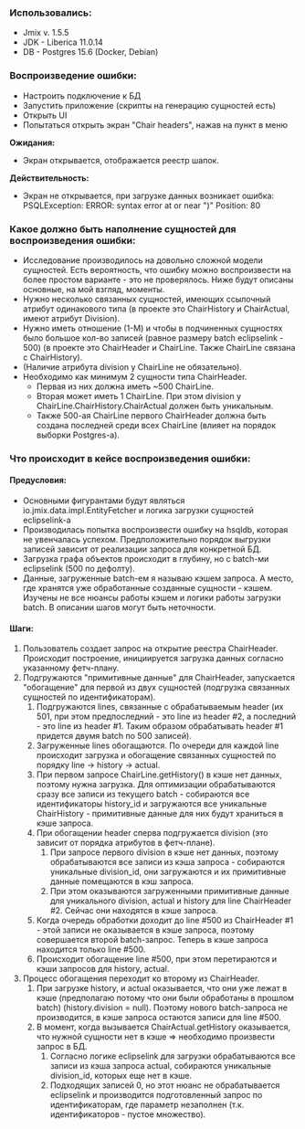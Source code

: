 ### Использовались:
* Jmix v. 1.5.5
* JDK - Liberica 11.0.14
* DB - Postgres 15.6 (Docker, Debian)

### Воспроизведение ошибки:
* Настроить подключение к БД
* Запустить приложение (скрипты на генерацию сущностей есть)
* Открыть UI
* Попытаться открыть экран "Chair headers", нажав на пункт в меню

**Ожидания:**
* Экран открывается, отображается реестр шапок.

**Действительность:**
* Экран не открывается, при загрузке данных возникает ошибка: PSQLException: ERROR: syntax error at or near ")" Position: 80

### Какое должно быть наполнение сущностей для воспроизведения ошибки:
* Исследование производилось на довольно сложной модели сущностей. Есть вероятность, что ошибку можно воспроизвести на более простом варианте - это не проверялось. Ниже будут описаны основные, на мой взгляд, моменты.
* Нужно несколько связанных сущностей, имеющих ссылочный атрибут одинакового типа (в проекте это ChairHistory и ChairActual, имеют атрибут Division).
* Нужно иметь отношение (1-М) и чтобы в подчиненных сущностях было большое кол-во записей (равное размеру batch eclipselink - 500) (в проекте это ChairHeader и ChairLine. Также ChairLine связана с ChairHistory).
* (Наличие атрибута division у ChairLine не обязательно).
* Необходимо как минимум 2 сущности типа ChairHeader. 
  * Первая из них должна иметь ~500 ChairLine. 
  * Вторая может иметь 1 ChairLine. При этом division у ChairLine.ChairHistory.ChairActual должен быть уникальным. 
  * Также 500-ая ChairLine первого ChairHeader должна быть создана последней среди всех ChairLine (влияет на порядок выборки Postgres-а).

### Что происходит в кейсе воспроизведения ошибки:
#### Предусловия:
* Основными фигурантами будут являться io.jmix.data.impl.EntityFetcher и логика загрузки сущностей eclipselink-а
* Производилась попытка воспроизвести ошибку на hsqldb, которая не увенчалась успехом. Предположительно порядок выгрузки записей зависит от реализации запроса для конкретной БД.
* Загрузка графа объектов происходит в глубину, но с batch-ми eclipselink (500 по дефолту).
* Данные, загруженные batch-ем я называю кэшем запроса. А место, где хранятся уже обработанные созданные сущности - кэшем. Изучены не все нюансы работы кэшем и логики работы загрузки batch. В описании шагов могут быть неточности.

#### Шаги:
1. Пользователь создает запрос на открытие реестра ChairHeader. Происходит построение, инициируется загрузка данных согласно указанному фетч-плану.
2. Подгружаются "примитивные данные" для ChairHeader, запускается "обогащение" для первой из двух сущностей (подгрузка связанных сущностей по идентификаторам).
   1. Подгружаются lines, связанные с обрабатываемым header (их 501, при этом предпоследний - это line из header #2, а последний - это line из header #1. Таким образом обрабатывать header #1 придется двумя batch по 500 записей).
   2. Загруженные lines обогащаются. По очереди для каждой line происходит загрузка и обогащение связанных сущностей по порядку line -> history -> actual.
   3. При первом запросе ChairLine.getHistory() в кэше нет данных, поэтому нужна загрузка. Для оптимизации обрабатываются сразу все записи из текущего batch - собираются все идентификаторы history_id и загружаются все уникальные ChairHistory - примитивные данные для них будут храниться в кэше запроса.
   4. При обогащении header сперва подгружается division (это зависит от порядка атрибутов в фетч-плане). 
      1. При запросе первого division в кэше нет данных, поэтому обрабатываются все записи из кэша запроса - собираются уникальные division_id, они загружаются и их примитивные данные помещаются в кэш запроса.
      2. При этом оказываются загруженными примитивные данные для уникального division, actual и history для line ChairHeader #2. Сейчас они находятся в кэше запроса.
   5. Когда очередь обработки доходит до line #500 из ChairHeader #1 - этой записи не оказывается в кэше запроса, поэтому совершается второй batch-запрос. Теперь в кэше запроса находится только line #500.
   6. Происходит обогащение line #500, при этом перетираются и кэши запросов для history, actual.
3. Процесс обогащения переходит ко второму из ChairHeader.
   1. При загрузке history, и actual оказывается, что они уже лежат в кэше (предполагаю потому что они были обработаны в прошлом batch) (history.division = null). Поэтому нового batch-запроса не производится, в кэше запроса остаются записи для line #500.
   2. В момент, когда вызывается ChairActual.getHistory оказывается, что нужной сущности нет в кэше => необходимо произвести запрос в БД.
      1. Согласно логике eclipselink для загрузки обрабатываются все записи из кэша запроса actual, собираются уникальные division_id, которых еще нет в кэше.
      2. Подходящих записей 0, но этот нюанс не обрабатывается eclipselink и производится подготовленный запрос по идентификаторам, где параметр незаполнен (т.к. идентификаторов - пустое множество).
